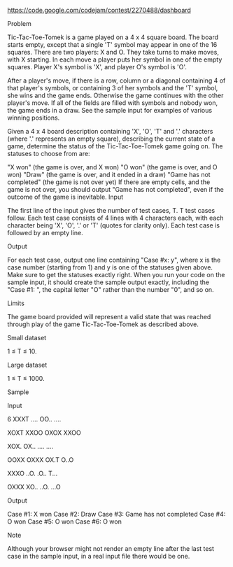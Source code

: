 https://code.google.com/codejam/contest/2270488/dashboard

Problem

Tic-Tac-Toe-Tomek is a game played on a 4 x 4 square board. The board starts empty, except that a single 'T' symbol may appear in one of the 16 squares. There are two players: X and O. They take turns to make moves, with X starting. In each move a player puts her symbol in one of the empty squares. Player X's symbol is 'X', and player O's symbol is 'O'.

After a player's move, if there is a row, column or a diagonal containing 4 of that player's symbols, or containing 3 of her symbols and the 'T' symbol, she wins and the game ends. Otherwise the game continues with the other player's move. If all of the fields are filled with symbols and nobody won, the game ends in a draw. See the sample input for examples of various winning positions.

Given a 4 x 4 board description containing 'X', 'O', 'T' and '.' characters (where '.' represents an empty square), describing the current state of a game, determine the status of the Tic-Tac-Toe-Tomek game going on. The statuses to choose from are:

"X won" (the game is over, and X won)
"O won" (the game is over, and O won)
"Draw" (the game is over, and it ended in a draw)
"Game has not completed" (the game is not over yet)
If there are empty cells, and the game is not over, you should output "Game has not completed", even if the outcome of the game is inevitable.
Input

The first line of the input gives the number of test cases, T. T test cases follow. Each test case consists of 4 lines with 4 characters each, with each character being 'X', 'O', '.' or 'T' (quotes for clarity only). Each test case is followed by an empty line.

Output

For each test case, output one line containing "Case #x: y", where x is the case number (starting from 1) and y is one of the statuses given above. Make sure to get the statuses exactly right. When you run your code on the sample input, it should create the sample output exactly, including the "Case #1: ", the capital letter "O" rather than the number "0", and so on.

Limits

The game board provided will represent a valid state that was reached through play of the game Tic-Tac-Toe-Tomek as described above.

Small dataset

1 ≤ T ≤ 10.

Large dataset

1 ≤ T ≤ 1000.

Sample

Input  
 
6
XXXT
....
OO..
....

XOXT
XXOO
OXOX
XXOO

XOX.
OX..
....
....

OOXX
OXXX
OX.T
O..O

XXXO
..O.
.O..
T...

OXXX
XO..
..O.
...O

Output

Case #1: X won
Case #2: Draw
Case #3: Game has not completed
Case #4: O won
Case #5: O won
Case #6: O won

Note

Although your browser might not render an empty line after the last test case in the sample input, in a real input file there would be one.
